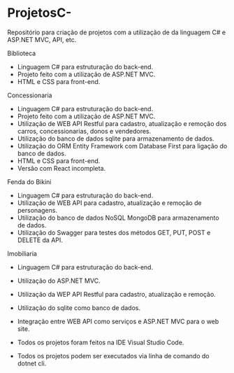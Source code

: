 # ProjetosC-
Repositório para criação de projetos com a utilização de da linguagem C# e ASP.NET MVC, API, etc.

Biblioteca
 - Linguagem C# para estruturação do back-end.
 - Projeto feito com a utilização de ASP.NET MVC.
 - HTML e CSS para front-end.
 
 Concessionaria
 - Linguagem C# para estruturação do back-end.
 - Projeto feito com a utilização de ASP.NET MVC.
 - Utilização de WEB API Restful para cadastro, atualização e remoção dos carros, concessionarias, donos e vendedores.
 - Utilização do banco de dados sqlite para armazenamento de dados.
 - Utilização do ORM Entity Framework com Database First para ligação do banco de dados.
 - HTML e CSS para front-end.
 - Versão com React incompleta.

Fenda do Bikini
 - Linguagem C# para estruturação do back-end.
 - Utilização de WEB API para cadastro, atualização e remoção de personagens.
 - Utilização do banco de dados NoSQL MongoDB para armazenamento de dados.
 - Utilização do Swagger para testes dos métodos GET, PUT, POST e DELETE da API.


Imobiliaria
 - Linguagem C# para estruturação do back-end.
 - Utilização do ASP.NET MVC.
 - Utilização da WEP API Restful para cadastro, atualização e remoção.
 - Utilização do sqlite como banco de dados.
 - Integração entre WEB API como serviços e ASP.NET MVC para o web site.
 
 - Todos os projetos foram feitos na IDE Visual Studio Code.
 - Todos os projetos podem ser executados via linha de comando do dotnet cli.
 
 
 
 
